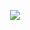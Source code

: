 <p align="center">
  <img src="https://capsule-render.vercel.app/api?type=edged&color=0:ff0084,50:33001b,100:ff0084&height=280&section=header&text=Passion%20+%20Precision%20🔥&fontSize=40&fontColor=ffffff&animation=blinking&fontAlignY=42&desc=Hot%20Ideas%20•%20Cool%20Execution&descSize=16&descAlignY=74&stroke=ffffff&strokeWidth=1.5&fontFamily=Ubuntu" />
</p>
